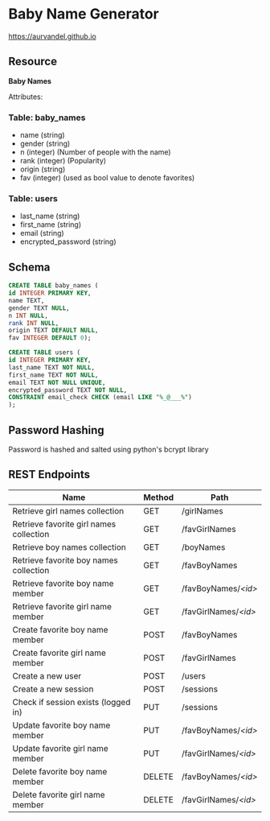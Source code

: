 # Baby Name Generator

<https://aurvandel.github.io>

## Resource

**Baby Names**

Attributes:

### Table: baby_names 
* name (string)
* gender (string)
* n (integer) (Number of people with the name)
* rank (integer) (Popularity)
* origin (string)
* fav (integer) (used as bool value to denote favorites)

### Table: users
* last_name (string)
* first_name (string)
* email (string)
* encrypted_password (string)

## Schema

```sql
CREATE TABLE baby_names (
id INTEGER PRIMARY KEY,
name TEXT,
gender TEXT NULL,
n INT NULL,
rank INT NULL,
origin TEXT DEFAULT NULL,
fav INTEGER DEFAULT 0);
```

```sql
CREATE TABLE users (
id INTEGER PRIMARY KEY,
last_name TEXT NOT NULL,
first_name TEXT NOT NULL,
email TEXT NOT NULL UNIQUE,
encrypted_password TEXT NOT NULL,
CONSTRAINT email_check CHECK (email LIKE "%_@___%")
);
```

## Password Hashing
Password is hashed and salted using python's bcrypt library

## REST Endpoints

Name                           		    	| Method | Path
----------------------------------------|--------|------------------
Retrieve girl names collection 		    | GET    | /girlNames
Retrieve favorite girl names collection | GET    | /favGirlNames
Retrieve boy names collection 		    | GET    | /boyNames
Retrieve favorite boy names collection	| GET    | /favBoyNames
Retrieve favorite boy name member       | GET    | /favBoyNames/*\<id\>*
Retrieve favorite girl name member      | GET    | /favGirlNames/*\<id\>*
Create favorite boy name member         | POST   | /favBoyNames
Create favorite girl name member        | POST   | /favGirlNames
Create a new user				        | POST   | /users
Create a new session			        | POST   | /sessions
Check if session exists (logged in)     | PUT	 | /sessions
Update favorite boy name member         | PUT    | /favBoyNames/*\<id\>*
Update favorite girl name member        | PUT    | /favGirlNames/*\<id\>*
Delete favorite boy name member         | DELETE | /favBoyNames/*\<id\>*
Delete favorite girl name member        | DELETE | /favGirlNames/*\<id\>*
